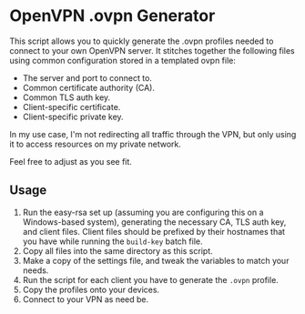 # OpenVPN .ovpn Generator
This script allows you to quickly generate the .ovpn profiles needed to connect to
your own OpenVPN server. It stitches together the following files using common
configuration stored in a templated ovpn file:
- The server and port to connect to.
- Common certificate authority (CA).
- Common TLS auth key.
- Client-specific certificate.
- Client-specific private key.

In my use case, I'm not redirecting all traffic through the VPN, but only using it
to access resources on my private network.

Feel free to adjust as you see fit.

## Usage
1. Run the easy-rsa set up (assuming you are configuring this on a Windows-based
   system), generating the necessary CA, TLS auth key, and client files. Client files
   should be prefixed by their hostnames that you have while running the `build-key`
   batch file.
2. Copy all files into the same directory as this script.
3. Make a copy of the settings file, and tweak the variables to match your needs.
4. Run the script for each client you have to generate the `.ovpn` profile.
5. Copy the profiles onto your devices.
6. Connect to your VPN as need be.
